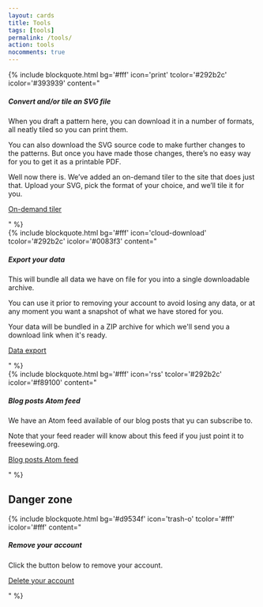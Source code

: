 ```yaml
---
layout: cards
title: Tools
tags: [tools]
permalink: /tools/
action: tools
nocomments: true
---
```

<div class="container">
<div class="row logged-in-only">

<div class="col-md-6">
{% include blockquote.html
  bg='#fff'
  icon='print'
  tcolor='#292b2c'
  icolor='#393939'
  content="
<h5>Convert and/or tile an SVG file</h5>
<p>When you draft a pattern here, you can download it in a number of formats, all neatly tiled so you can print them.</p>
<p>You can also download the SVG source code to make further changes to the patterns. But once you have made those changes, there’s no easy way for you to get it as a printable PDF.</p>
<p>Well now there is. We’ve added an on-demand tiler to the site that does just that. Upload your SVG, pick the format of your choice, and we’ll tile it for you.</p>
<p class='text-right'><a href='/tools/tiler' class='btn btn-outline-primary btn-lg'>On-demand tiler</a></p>
"
%}
</div>

<div class="col-md-6">
{% include blockquote.html
  bg='#fff'
  icon='cloud-download'
  tcolor='#292b2c'
  icolor='#0083f3'
  content="
<h5>Export your data</h5>
<p>This will bundle all data we have on file for you into a single downloadable archive.</p>
<p>You can use it prior to removing your account to avoid losing any data, or at any moment you want a snapshot of what we have stored for you.</p>
<p>Your data will be bundled in a ZIP archive for which we'll send you a download link when it's ready.</p>
<p class='text-right'><a href='/tools/export' class='btn btn-outline-primary btn-lg'>Data export</a></p>
"
%}
</div>

</div>
<div class="row">

<div class="col-md-6">
{% include blockquote.html
  bg='#fff'
  icon='rss'
  tcolor='#292b2c'
  icolor='#f89100'
  content="
<h5>Blog posts Atom feed</h5>
<p>We have an Atom feed available of our blog posts that yu can subscribe to.</p>
<p>Note that your feed reader will know about this feed if you just point it to freesewing.org.</p>
<p class='text-right'><a href='/feed.xml' class='btn btn-outline-primary btn-lg'>Blog posts Atom feed</a></p>
"
%}
</div>
</div>
<h2 class="logged-in-only">Danger zone</h2>
<div class="row logged-in-only">
<div class="col-md-6">
{% include blockquote.html
  bg='#d9534f'
  icon='trash-o'
  tcolor='#fff'
  icolor='#fff'
  content="
<h5>Remove your account</h5>
<p>Click the button below to remove your account.</p>
<p class='text-right'><a href='#' id='delete-btn' class='btn btn-outline-white btn-lg'>Delete your account</a></p>
"
%}
</div>


</div>
</div>


